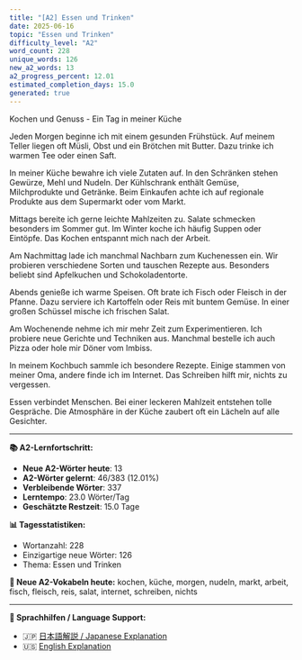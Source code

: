 ```yaml
---
title: "[A2] Essen und Trinken"
date: 2025-06-16
topic: "Essen und Trinken"
difficulty_level: "A2"
word_count: 228
unique_words: 126
new_a2_words: 13
a2_progress_percent: 12.01
estimated_completion_days: 15.0
generated: true
---
```


Kochen und Genuss - Ein Tag in meiner Küche

Jeden Morgen beginne ich mit einem gesunden Frühstück. Auf meinem Teller liegen oft Müsli, Obst und ein Brötchen mit Butter. Dazu trinke ich warmen Tee oder einen Saft.

In meiner Küche bewahre ich viele Zutaten auf. In den Schränken stehen Gewürze, Mehl und Nudeln. Der Kühlschrank enthält Gemüse, Milchprodukte und Getränke. Beim Einkaufen achte ich auf regionale Produkte aus dem Supermarkt oder vom Markt.

Mittags bereite ich gerne leichte Mahlzeiten zu. Salate schmecken besonders im Sommer gut. Im Winter koche ich häufig Suppen oder Eintöpfe. Das Kochen entspannt mich nach der Arbeit.

Am Nachmittag lade ich manchmal Nachbarn zum Kuchenessen ein. Wir probieren verschiedene Sorten und tauschen Rezepte aus. Besonders beliebt sind Apfelkuchen und Schokoladentorte.

Abends genieße ich warme Speisen. Oft brate ich Fisch oder Fleisch in der Pfanne. Dazu serviere ich Kartoffeln oder Reis mit buntem Gemüse. In einer großen Schüssel mische ich frischen Salat.

Am Wochenende nehme ich mir mehr Zeit zum Experimentieren. Ich probiere neue Gerichte und Techniken aus. Manchmal bestelle ich auch Pizza oder hole mir Döner vom Imbiss.

In meinem Kochbuch sammle ich besondere Rezepte. Einige stammen von meiner Oma, andere finde ich im Internet. Das Schreiben hilft mir, nichts zu vergessen.

Essen verbindet Menschen. Bei einer leckeren Mahlzeit entstehen tolle Gespräche. Die Atmosphäre in der Küche zaubert oft ein Lächeln auf alle Gesichter.

---

**📚 A2-Lernfortschritt:**
- **Neue A2-Wörter heute**: 13
- **A2-Wörter gelernt**: 46/383 (12.01%)
- **Verbleibende Wörter**: 337
- **Lerntempo**: 23.0 Wörter/Tag
- **Geschätzte Restzeit**: 15.0 Tage

**📊 Tagesstatistiken:**
- Wortanzahl: 228
- Einzigartige neue Wörter: 126
- Thema: Essen und Trinken

**🎯 Neue A2-Vokabeln heute:**
kochen, küche, morgen, nudeln, markt, arbeit, fisch, fleisch, reis, salat, internet, schreiben, nichts

---

**📖 Sprachhilfen / Language Support:**
- 🇯🇵 [日本語解説 / Japanese Explanation](2025-06-16-essen-und-trinken-jp)
- 🇺🇸 [English Explanation](2025-06-16-essen-und-trinken-en)
